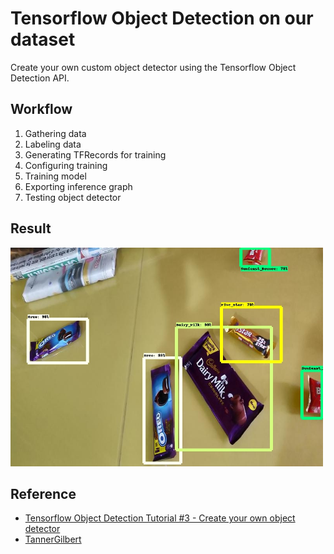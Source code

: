 # Tensorflow Object Detection on our dataset 
<p>Create your own custom object detector using the Tensorflow Object Detection API.</p>

<h2>Workflow</h2>
<ol>
  <li>Gathering data</li>
  <li>Labeling data</li>
  <li>Generating TFRecords for training</li>
  <li>Configuring training</li>
  <li>Training model</li>
  <li>Exporting inference graph</li>
  <li>Testing object detector</li>
</ol>

<h2> Result</h2>
<img src="https://raw.githubusercontent.com/shivam1808/Object_Detection/master/object-detection4.jpg" alt="Object Detection" width="500" height="350">

<h2> Reference</h2>
<ul>
  <li><a href="https://www.youtube.com/watch?v=HjiBbChYRDw&t=700s">Tensorflow Object Detection Tutorial #3 - Create your own object detector</a></li>
  <li><a href="https://github.com/TannerGilbert/Tutorials">TannerGilbert</a></li>
</ul>
